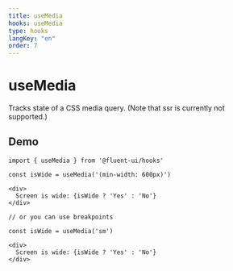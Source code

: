 ```yaml
---
title: useMedia
hooks: useMedia
type: hooks
langKey: "en"
order: 7
---
```


# useMedia

<p class="description">Tracks state of a CSS media query. (Note that ssr is currently not supported.)</p>

## Demo

```tsx
import { useMedia } from '@fluent-ui/hooks'

const isWide = useMedia('(min-width: 600px)')

<div>
  Screen is wide: {isWide ? 'Yes' : 'No'}
</div>

// or you can use breakpoints

const isWide = useMedia('sm')

<div>
  Screen is wide: {isWide ? 'Yes' : 'No'}
</div>
```
